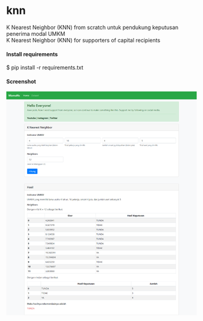 # knn
K Nearest Neighbor (KNN) from scratch untuk pendukung keputusan penerima modal UMKM <br>
K Nearest Neighbor (KNN) for supporters of capital recipients

<h4>Install requirements</h4>
$ pip install -r requirements.txt

<h4>Screenshot</h4>
<img src="screencapture.png">
